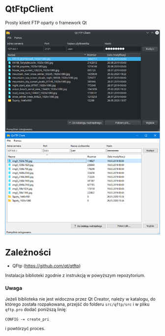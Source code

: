 # QtFtpClient
Prosty klient FTP oparty o framework Qt

![Qt FTP Client - Linux](qtftp_linux.png) ![Qt FTP Client - Windows](qtftp_win.png)

# Zależności

* QFtp (https://github.com/qt/qtftp)

Instalacja biblioteki zgodnie z instrukcją w powyższym repozytorium.

### Uwaga

Jeżeli biblioteka nie jest widoczna przez Qt Creator, należy w katalogu, do którego została rozpakowana, przejść do folderu `src/qftp/src` i w pliku `qftp.pro` dodać poniższą linię:

`CONFIG -= create_pri`

i powtórzyć proces.
